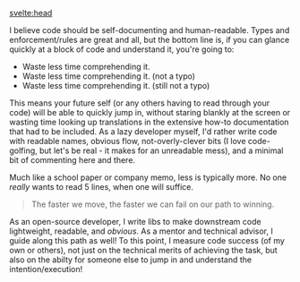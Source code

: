 <svelte:head>
  <title>Kevin R. Whitley - Code</title>
</svelte:head>

I believe code should be self-documenting and human-readable.  Types and enforcement/rules are great and all, but the bottom line is,
if you can glance quickly at a block of code and understand it, you're going to:

- Waste less time comprehending it.
- Waste less time comprehending it. (not a typo)
- Waste less time comprehending it. (still not a typo)

This means your future self (or any others having to read through your code) will be able to quickly jump in, without staring blankly
at the screen or wasting time looking up translations in the extensive how-to documentation that had to be included.
As a lazy developer myself, I'd rather write code with readable names, obvious flow, not-overly-clever bits (I love code-golfing,
but let's be real - it makes for an unreadable mess), and a minimal bit of commenting here and there.

Much like a school paper or company memo, less is typically more.  No one *really* wants to read 5 lines, when one will suffice.

> The faster we move, the faster we can fail on our path to winning.

As an open-source developer, I write libs to make downstream code lightweight, readable, and *obvious*.  As a mentor and technical
advisor, I guide along this path as well!  To this point, I measure code success (of my own or others), not just on the technical merits of achieving the task,
but also on the abilty for someone else to jump in and understand the intention/execution!

